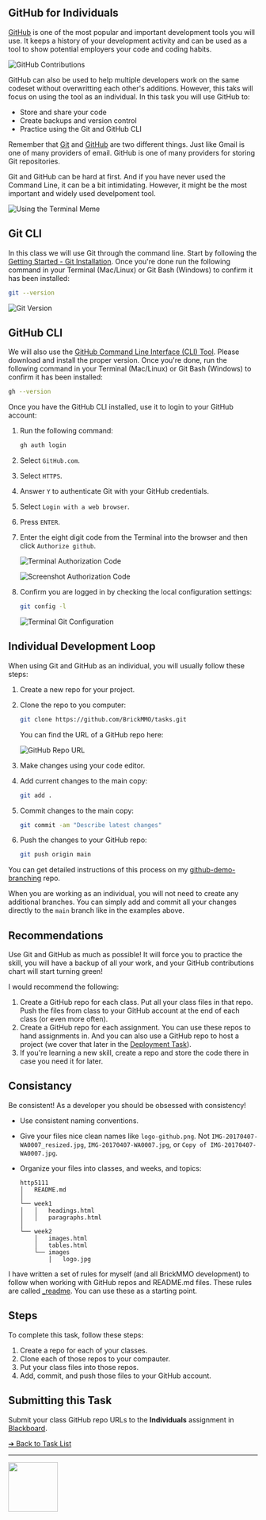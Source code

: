 ## GitHub for Individuals

[GitHub](https://github.com/) is one of the most popular and important development tools you will use. It keeps a history of your development activity and can be used as a tool to show potential employers your code and coding habits. 

![GitHub Contributions](images/screenshot-contributions.png)

GitHub can also be used to help multiple developers work on the same codeset without overwritting each other's additions. However, this taks will focus on using the tool as an individual. In this task you will use GitHub to:

- Store and share your code
- Create backups and version control
- Practice using the Git and GitHub CLI

Remember that [Git](https://git-scm.com/) and [GitHub](https://github.com/) are two different things. Just like Gmail is one of many providers of email. GitHub is one of many providers for storing Git repositories. 

Git and GitHub can be hard at first. And if you have never used the Command Line, it can be a bit intimidating. However, it might be the most important and widely used develpoment tool.

![Using the Terminal Meme](images/meme-terminal.png)

## Git CLI

In this class we will use Git through the command line. Start by following the [Getting Started - Git Installation](https://git-scm.com/book/en/v2/Getting-Started-Installing-Git). Once you're done run the following command in your Terminal (Mac/Linux) or Git Bash (Windows) to confirm it has been installed:

```sh
git --version
```

![Git Version](images/terminal-git-version.png)

## GitHub CLI

We will also use the [GitHub Command Line Interface (CLI) Tool](https://cli.github.com/). Please download and install the proper version. Once you're done, run the following command in your Terminal (Mac/Linux) or Git Bash (Windows) to confirm it has been installed:

```sh
gh --version
```

Once you have the GitHub CLI installed, use it to login to your GitHub account:

1. Run the following command:

    ```sh
    gh auth login 
    ```

2. Select `GitHub.com`.
3. Select `HTTPS`.
4. Answer `Y` to authenticate Git with your GitHub credentials.
5. Select `Login with a web browser`.
6. Press `ENTER`.
7. Enter the eight digit code from the Terminal into the browser and then click `Authorize github`.

    ![Terminal Authorization Code](images/terminal-auth-code.png)

    ![Screenshot Authorization Code](images/screenshot-auth-code.png)

8. Confirm you are logged in by checking the local configuration settings:

    ```sh
    git config -l
    ```

    ![Terminal Git Configuration](images/terminal-git-config.png)

## Individual Development Loop

When using Git and GitHub as an individual, you will usually follow these steps:

1. Create a new repo for your project.
2. Clone the repo to you computer:

    ```sh
    git clone https://github.com/BrickMMO/tasks.git
    ```
    
    You can find the URL of a GitHub repo here:

    ![GitHub Repo URL](images/screenshot-repo-url.png)

3. Make changes using your code editor.
4. Add current changes to the main copy:

    ```sh
    git add .
    ```

5. Commit changes to the main copy:

    ```sh
    git commit -am "Describe latest changes"
    ```

6. Push the changes to your GitHub repo:

    ```sh
    git push origin main
    ```

You can get detailed instructions of this process on my [github-demo-branching](https://github.com/codeadamca/github-demo-branching) repo. 

When you are working as an individual, you will not need to create any additional branches. You can simply add and commit all your changes directly to the `main` branch like in the examples above.

## Recommendations

Use Git and GitHub as much as possible! It will force you to practice the skill, you will have a backup of all your work, and your GitHub contributions chart will start turning green!

I would recommend the following:

1. Create a GitHub repo for each class. Put all your class files in that repo. Push the files from class to your GitHub account at the end of each class (or even more often). 
2. Create a GitHub repo for each assignment. You can use these repos to hand assignments in. And you can also use a GitHub repo to host a project (we cover that later in the [Deployment Task](/deployment)).
3. If you're learning a new skill, create a repo and store the code there in case you need it for later.

## Consistancy

Be consistent! As a developer you should be obsessed with consistency!

- Use consistent naming conventions.
- Give your files nice clean names like `logo-github.png`. Not `IMG-20170407-WA0007_resized.jpg`, `IMG-20170407-WA0007.jpg`, or `Copy of IMG-20170407-WA0007.jpg`.
- Organize your files into classes, and weeks, and topics:

    ```
    http5111
    │   README.md
    │
    └── week1
    │   │   headings.html
    │   │   paragraphs.html
    │
    └── week2
        │   images.html
        │   tables.html
        └── images
            │   logo.jpg
    ```

I have written a set of rules for myself (and all BrickMMO development) to follow when working with GitHub repos and README.md files. These rules are called [_readme](https://readme.codeadam.ca/). You can use these as a starting point.

## Steps

To complete this task, follow these steps:

1. Create a repo for each of your classes.
2. Clone each of those repos to your compauter.
3. Put your class files into those repos.
4. Add, commit, and push those files to your GitHub account.

## Submitting this Task

Submit your class GitHub repo URLs to the **Individuals** assignment in [Blackboard](https://learn.humber.ca/).

[&#10132; Back to Task List](/)

---

<a href="https://brickmmo.com">
<img src="https://brickmmo.com/images/brickmmo-logo-horizontal.jpg" width="100">
</a>
